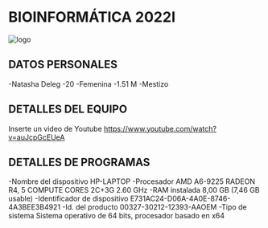 # BIOINFORMÁTICA 2022I

![logo](https://user-images.githubusercontent.com/104948605/172738828-8a90386f-425c-4284-ad1a-3ace80e199a2.jpg)

## DATOS PERSONALES
-Natasha Deleg 
-20
-Femenina 
-1.51 M
-Mestizo
## DETALLES DEL EQUIPO
Inserte un video de Youtube 
https://www.youtube.com/watch?v=auJcpGcEUeA

## DETALLES DE PROGRAMAS 
-Nombre del dispositivo	HP-LAPTOP
-Procesador	AMD A6-9225 RADEON R4, 5 COMPUTE CORES 2C+3G      2.60 GHz
-RAM instalada	8,00 GB (7,46 GB usable)
-Identificador de dispositivo	E731AC24-D06A-4A0E-8746-4A3BEE3B4921
-Id. del producto	00327-30212-12393-AAOEM
-Tipo de sistema	Sistema operativo de 64 bits, procesador basado en x64


